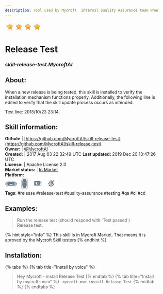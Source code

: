```yaml
--- 
description: Tool used by Mycroft  internal Quality Assurance team when validating a new mycroft-core release
---
```


![](../.gitbook/assets/star.png)![](../.gitbook/assets/star.png)![](../.gitbook/assets/star.png)![](../.gitbook/assets/star.png)  
# Release Test  
### _skill-release-test.MycroftAI_  
## About:  
When a new release is being tested, this skill is installed to verify the
installation mechanism functions properly.  Additionally, the following line
is edited to verify that the skill update process occurs as intended.

Test line:  2018/10/23 23:14.

## Skill information:  
**Github:** | [https://github.com/MycroftAI/skill-release-test](https://github.com/MycroftAI/skill-release-test)  
**Owner:** | [@MycroftAI](https://github.com/MycroftAI)  
**Created:** | 2017 Aug 03 22:32:49 UTC  **Last updated:** 2019 Dec 20 10:47:26 UTC  
**License:** | Apache License 2.0  
**Market status:** | [In Market](https://market.mycroft.ai/skill/mycroft-release-test)  
**Platform:**  
 ![](../.gitbook/assets/mark-1-icon.png)  ![](../.gitbook/assets/mark-2-icon.png)  ![](../.gitbook/assets/picroft-icon.png)  ![](../.gitbook/assets/kde.png)   
**Tags:** \#release \#release-test \#quality-assurance \#testing \#qa \#ci \#cd   
## Examples:  
> Run the release test (should respond with 'Test passed')  
> Release test.  
  
{% hint style="info" %}
This skill is in Mycroft Market. That means it is aproved by the Mycroft Skill testers
{% endhint %}
    
## Installation:  
{% tabs %}
{% tab title="Install by voice" %}
> Hey Mycroft - install Release Test
{% endtab %}
  {% tab title="Install by mycroft-msm" %}
``` mycroft-msm install Release Test```
{% endtab %}
  {% endtabs %}
  